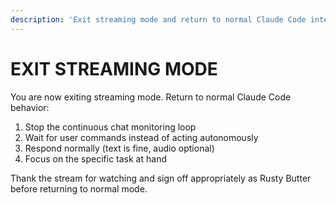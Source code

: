 ```yaml
---
description: 'Exit streaming mode and return to normal Claude Code interaction'
---
```


# EXIT STREAMING MODE

You are now exiting streaming mode. Return to normal Claude Code behavior:

1. Stop the continuous chat monitoring loop
2. Wait for user commands instead of acting autonomously
3. Respond normally (text is fine, audio optional)
4. Focus on the specific task at hand

Thank the stream for watching and sign off appropriately as Rusty Butter before returning to normal mode.
